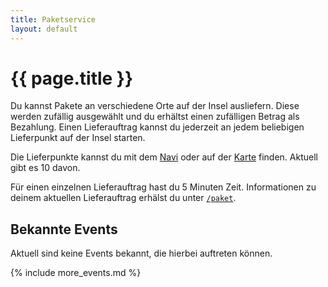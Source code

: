 ```yaml
---
title: Paketservice
layout: default
---
```

# {{ page.title }}

Du kannst Pakete an verschiedene Orte auf der Insel ausliefern. Diese werden
zufällig ausgewählt und du erhältst einen zufälligen Betrag als Bezahlung. Einen
Lieferauftrag kannst du jederzeit an jedem beliebigen Lieferpunkt auf der Insel
starten.

Die Lieferpunkte kannst du mit dem [Navi](/commands/navi) oder auf der
[Karte](/commands/karte) finden. Aktuell gibt es 10 davon.

Für einen einzelnen Lieferauftrag hast du 5 Minuten Zeit. Informationen zu
deinem aktuellen Lieferauftrag erhälst du unter [`/paket`](/commands/paket).

## Bekannte Events

Aktuell sind keine Events bekannt, die hierbei auftreten können.

{% include more_events.md %}
